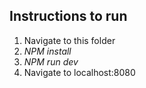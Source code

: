 ## Instructions to run
1. Navigate to this folder
2. *NPM install*
3. *NPM run dev*
4. Navigate to localhost:8080
